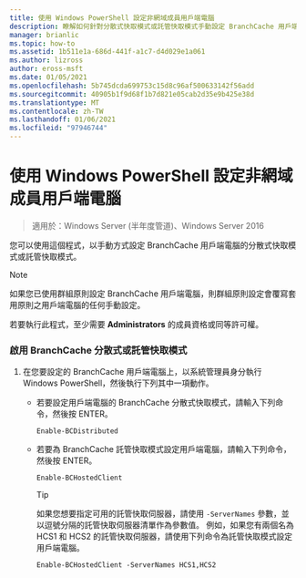 ```yaml
---
title: 使用 Windows PowerShell 設定非網域成員用戶端電腦
description: 瞭解如何針對分散式快取模式或託管快取模式手動設定 BranchCache 用戶端電腦。
manager: brianlic
ms.topic: how-to
ms.assetid: 1b511e1a-686d-441f-a1c7-d4d029e1a061
ms.author: lizross
author: eross-msft
ms.date: 01/05/2021
ms.openlocfilehash: 5b745dcda699753c15d8c96af500633142f56add
ms.sourcegitcommit: 40905b1f9d68f1b7d821e05cab2d35e9b425e38d
ms.translationtype: MT
ms.contentlocale: zh-TW
ms.lasthandoff: 01/06/2021
ms.locfileid: "97946744"
---
```

# <a name="use-windows-powershell-to-configure-non-domain-member-client-computers"></a>使用 Windows PowerShell 設定非網域成員用戶端電腦

>適用於：Windows Server (半年度管道)、Windows Server 2016

您可以使用這個程式，以手動方式設定 BranchCache 用戶端電腦的分散式快取模式或託管快取模式。

> [!NOTE]
> 如果您已使用群組原則設定 BranchCache 用戶端電腦，則群組原則設定會覆寫套用原則之用戶端電腦的任何手動設定。

若要執行此程式，至少需要 **Administrators** 的成員資格或同等許可權。

### <a name="to-enable-branchcache-distributed-or-hosted-cache-mode"></a>啟用 BranchCache 分散式或託管快取模式

1.  在您要設定的 BranchCache 用戶端電腦上，以系統管理員身分執行 Windows PowerShell，然後執行下列其中一項動作。

    -   若要設定用戶端電腦的 BranchCache 分散式快取模式，請輸入下列命令，然後按 ENTER。

        `Enable-BCDistributed`

    -   若要為 BranchCache 託管快取模式設定用戶端電腦，請輸入下列命令，然後按 ENTER。

        `Enable-BCHostedClient`

        > [!TIP]
        > 如果您想要指定可用的託管快取伺服器，請使用 `-ServerNames` 參數，並以逗號分隔的託管快取伺服器清單作為參數值。 例如，如果您有兩個名為 HCS1 和 HCS2 的託管快取伺服器，請使用下列命令為託管快取模式設定用戶端電腦。
        >
        > `Enable-BCHostedClient -ServerNames HCS1,HCS2`



